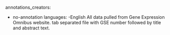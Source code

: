 annotations_creators:
- no-annotation
languages:
-English
All data pulled from Gene Expression Omnibus website. tab separated file with GSE number followed by title and abstract text. 